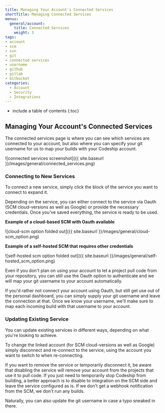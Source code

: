 ```yaml
---
title: Managing Your Account's Connected Services
shortTitle: Managing Connected Services
menus:
  general/account:
    title: Connected Services
    weight: 3
tags:
- account
- scm
- svn
- git
- connected services
- username
- github
- gitlab
- bitbucket
categories:
  - Account
  - Security
  - Integrations
---
```


* include a table of contents
{:toc}

## Managing Your Account's Connected Services

The connected services page is where you can see which services are connected to your account, but also where you can specify your git username for us to map your builds with your Codeship account.

![connected services screenshot]({{ site.baseurl }}/images/general/connected_services.png)

### Connecting to New Services

To connect a new service, simply click the block of the service you want to connect to expand it.

Depending on the service, you can either connect to the service via Oauth (SCM cloud-versions as well as Google) or provide the necessary credentials. Once you've saved everything, the service is ready to be used.

**Example of a cloud-based SCM with Oauth available**

![cloud-scm option folded out]({{ site.baseurl }}/images/general/cloud-scm_option.png)

**Example of a self-hosted SCM that requires other credentials**

![self-hosted scm option folded out]({{ site.baseurl }}/images/general/self-hosted_scm_option.png)

Even if you don't plan on using your account to let a project pull code from your repository, you can still use the Oauth option to authenticate and we will map your git username to your account automatically.

If you'd rather not connect your account using Oauth, but still get use out of the personal dashboard, you can simply supply your git username and leave the connection at that. Once we know your username, we'll make sure to map each incoming build with that username to your account.

### Updating Existing Service

You can update existing services in different ways, depending on what you're looking to achieve.

To change the linked account (for SCM cloud-versions as well as Google) simply disconnect and re-connect to the service, using the account you want to switch to when re-connecting.

If you want to remove the service or temporarily disconnect it, be aware that disabling the service will remove your account from the projects that use it to pull code. If you just need to temporarily stop Codeship from building, a better approach is to disable to integration on the SCM side and leave the service configured as is. If we don't get a webhook notification from the SCM, we don't run any builds.

Naturally, you can also update the git username in case a typo sneaked in there.
